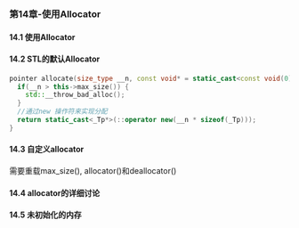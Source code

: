 ### 第14章-使用Allocator

#### 14.1 使用Allocator

#### 14.2 STL的默认Allocator

```c++
pointer allocate(size_type __n, const void* = static_cast<const void(0)>) {
  if(__n > this->max_size()) {
    std::__throw_bad_alloc();
  }
  //通过new 操作符来实现分配
  return static_cast<_Tp*>(::operator new(__n * sizeof(_Tp)));
}
```

#### 14.3 自定义allocator

需要重载max_size(), allocator()和deallocator()

#### 14.4 allocator的详细讨论

#### 14.5 未初始化的内存





